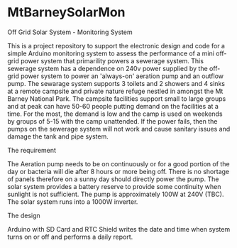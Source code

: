 # MtBarneySolarMon
Off Grid Solar System - Monitoring System

This is a project repository to support the electronic design and code for a simple Arduino monitoring system to assess the performance of a mini off-grid power system that primarility powers a sewerage system. This sewerage system has a dependence on 240v power supplied by the off-grid power system to power an 'always-on' aeration pump and an outflow pump. The sewarage system supports 3 toilets and 2 showers and 4 sinks at a remote campsite and private nature refuge nestled in amongst the Mt Barney National Park. The campsite facilities support small to large groups and at peak can have 50-60 people putting demand on the facilities at a time. For the most, the demand is low and the camp is used on weekends by groups of 5-15 with the camp unattended. If the power fails, then the pumps on the sewerage system will not work and cause sanitary issues and damage the tank and pipe system. 

The requirement

The Aeration pump needs to be on continuously or for a good portion of the day or bacteria will die after 8 hours or more being off. There is no shortage of panels therefore on a sunny day should directly power the pump. The solar system provides a battery reserve to provide some continuity when sunlight is not sufficient. The pump is approximately 100W at 240V (TBC). The solar system runs into a 1000W inverter. 

The design

Arduino with SD Card and RTC Shield writes the date and time when system turns on or off and performs a daily report. 

